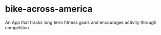 # bike-across-america
An App that tracks long term fitness goals and encourages activity through competition
